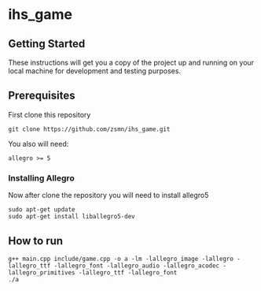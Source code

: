 # ihs_game

## Getting Started

These instructions will get you a copy of the project up and running on your local machine for development and testing purposes.

## Prerequisites

First clone this repository

```
git clone https://github.com/zsmn/ihs_game.git
```

You also will need:

```
allegro >= 5
```

### Installing Allegro

Now after clone the repository you will need to install allegro5 

```
sudo apt-get update
sudo apt-get install liballegro5-dev
```

## How to run

```
g++ main.cpp include/game.cpp -o a -lm -lallegro_image -lallegro -lallegro_ttf -lallegro_font -lallegro_audio -lallegro_acodec -lallegro_primitives -lallegro_ttf -lallegro_font
./a
```
